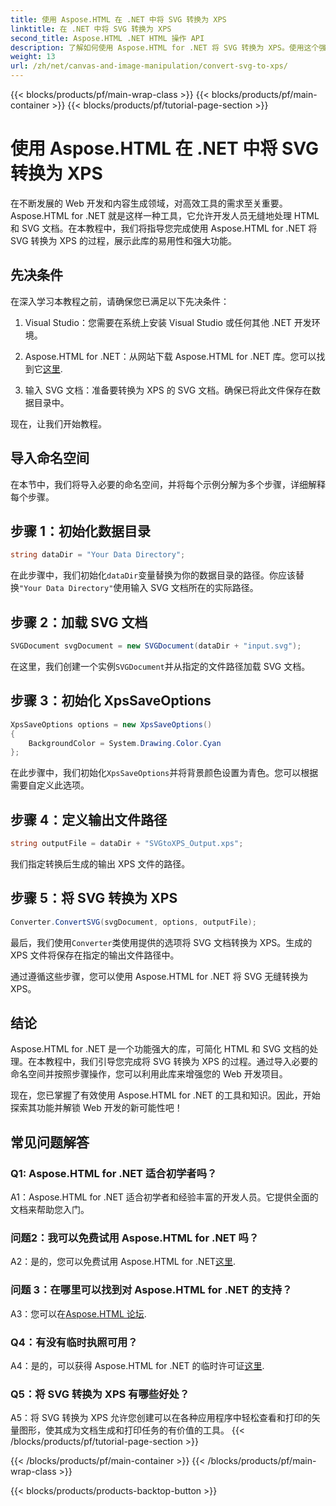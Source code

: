```yaml
---
title: 使用 Aspose.HTML 在 .NET 中将 SVG 转换为 XPS
linktitle: 在 .NET 中将 SVG 转换为 XPS
second_title: Aspose.HTML .NET HTML 操作 API
description: 了解如何使用 Aspose.HTML for .NET 将 SVG 转换为 XPS。使用这个强大的库来提升您的 Web 开发。
weight: 13
url: /zh/net/canvas-and-image-manipulation/convert-svg-to-xps/
---
```


{{< blocks/products/pf/main-wrap-class >}}
{{< blocks/products/pf/main-container >}}
{{< blocks/products/pf/tutorial-page-section >}}

# 使用 Aspose.HTML 在 .NET 中将 SVG 转换为 XPS


在不断发展的 Web 开发和内容生成领域，对高效工具的需求至关重要。Aspose.HTML for .NET 就是这样一种工具，它允许开发人员无缝地处理 HTML 和 SVG 文档。在本教程中，我们将指导您完成使用 Aspose.HTML for .NET 将 SVG 转换为 XPS 的过程，展示此库的易用性和强大功能。

## 先决条件

在深入学习本教程之前，请确保您已满足以下先决条件：

1. Visual Studio：您需要在系统上安装 Visual Studio 或任何其他 .NET 开发环境。

2.  Aspose.HTML for .NET：从网站下载 Aspose.HTML for .NET 库。您可以找到它[这里](https://releases.aspose.com/html/net/).

3. 输入 SVG 文档：准备要转换为 XPS 的 SVG 文档。确保已将此文件保存在数据目录中。

现在，让我们开始教程。

## 导入命名空间

在本节中，我们将导入必要的命名空间，并将每个示例分解为多个步骤，详细解释每个步骤。

## 步骤 1：初始化数据目录

```csharp
string dataDir = "Your Data Directory";
```

在此步骤中，我们初始化`dataDir`变量替换为你的数据目录的路径。你应该替换`"Your Data Directory"`使用输入 SVG 文档所在的实际路径。

## 步骤 2：加载 SVG 文档

```csharp
SVGDocument svgDocument = new SVGDocument(dataDir + "input.svg");
```

在这里，我们创建一个实例`SVGDocument`并从指定的文件路径加载 SVG 文档。

## 步骤 3：初始化 XpsSaveOptions

```csharp
XpsSaveOptions options = new XpsSaveOptions()
{
    BackgroundColor = System.Drawing.Color.Cyan
};
```

在此步骤中，我们初始化`XpsSaveOptions`并将背景颜色设置为青色。您可以根据需要自定义此选项。

## 步骤 4：定义输出文件路径

```csharp
string outputFile = dataDir + "SVGtoXPS_Output.xps";
```

我们指定转换后生成的输出 XPS 文件的路径。

## 步骤 5：将 SVG 转换为 XPS

```csharp
Converter.ConvertSVG(svgDocument, options, outputFile);
```

最后，我们使用`Converter`类使用提供的选项将 SVG 文档转换为 XPS。生成的 XPS 文件将保存在指定的输出文件路径中。

通过遵循这些步骤，您可以使用 Aspose.HTML for .NET 将 SVG 无缝转换为 XPS。

## 结论

Aspose.HTML for .NET 是一个功能强大的库，可简化 HTML 和 SVG 文档的处理。在本教程中，我们引导您完成将 SVG 转换为 XPS 的过程。通过导入必要的命名空间并按照步骤操作，您可以利用此库来增强您的 Web 开发项目。

现在，您已掌握了有效使用 Aspose.HTML for .NET 的工具和知识。因此，开始探索其功能并解锁 Web 开发的新可能性吧！

## 常见问题解答

### Q1: Aspose.HTML for .NET 适合初学者吗？

A1：Aspose.HTML for .NET 适合初学者和经验丰富的开发人员。它提供全面的文档来帮助您入门。

### 问题2：我可以免费试用 Aspose.HTML for .NET 吗？

 A2：是的，您可以免费试用 Aspose.HTML for .NET[这里](https://releases.aspose.com/).

### 问题 3：在哪里可以找到对 Aspose.HTML for .NET 的支持？

 A3：您可以在[Aspose.HTML 论坛](https://forum.aspose.com/).

### Q4：有没有临时执照可用？

 A4：是的，可以获得 Aspose.HTML for .NET 的临时许可证[这里](https://purchase.aspose.com/temporary-license/).

### Q5：将 SVG 转换为 XPS 有哪些好处？

A5：将 SVG 转换为 XPS 允许您创建可以在各种应用程序中轻松查看和打印的矢量图形，使其成为文档生成和打印任务的有价值的工具。
{{< /blocks/products/pf/tutorial-page-section >}}

{{< /blocks/products/pf/main-container >}}
{{< /blocks/products/pf/main-wrap-class >}}

{{< blocks/products/products-backtop-button >}}
